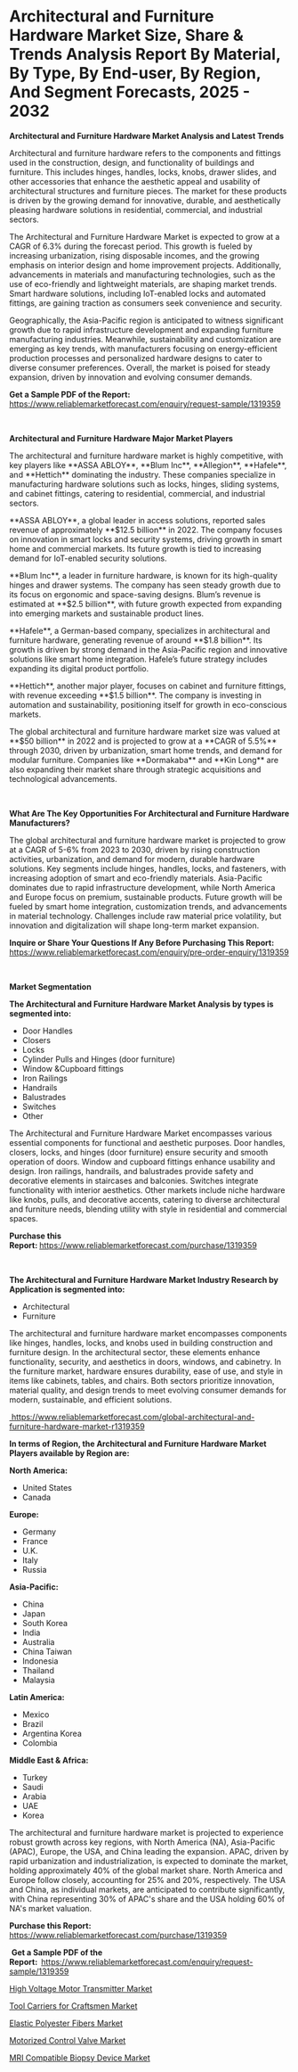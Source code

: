 <p><h1>Architectural and Furniture Hardware Market Size, Share & Trends Analysis Report By Material, By Type, By End-user, By Region, And Segment Forecasts, 2025 - 2032</h1></p><p><strong>Architectural and Furniture Hardware Market Analysis and Latest Trends</strong></p>
<p><p>Architectural and furniture hardware refers to the components and fittings used in the construction, design, and functionality of buildings and furniture. This includes hinges, handles, locks, knobs, drawer slides, and other accessories that enhance the aesthetic appeal and usability of architectural structures and furniture pieces. The market for these products is driven by the growing demand for innovative, durable, and aesthetically pleasing hardware solutions in residential, commercial, and industrial sectors.</p><p>The Architectural and Furniture Hardware Market is expected to grow at a CAGR of 6.3% during the forecast period. This growth is fueled by increasing urbanization, rising disposable incomes, and the growing emphasis on interior design and home improvement projects. Additionally, advancements in materials and manufacturing technologies, such as the use of eco-friendly and lightweight materials, are shaping market trends. Smart hardware solutions, including IoT-enabled locks and automated fittings, are gaining traction as consumers seek convenience and security.</p><p>Geographically, the Asia-Pacific region is anticipated to witness significant growth due to rapid infrastructure development and expanding furniture manufacturing industries. Meanwhile, sustainability and customization are emerging as key trends, with manufacturers focusing on energy-efficient production processes and personalized hardware designs to cater to diverse consumer preferences. Overall, the market is poised for steady expansion, driven by innovation and evolving consumer demands.</p></p>
<p><strong>Get a Sample PDF of the Report:&nbsp;</strong> <a href="https://www.reliablemarketforecast.com/enquiry/request-sample/1319359?utm_campaign=1875&utm_medium=2&utm_source=Github&utm_content=ia&utm_term=20012025&utm_id=architectural-and-furniture-hardware">https://www.reliablemarketforecast.com/enquiry/request-sample/1319359</a></p>
<p>&nbsp;</p>
<p><strong>Architectural and Furniture Hardware Major Market Players</strong></p>
<p><p>The architectural and furniture hardware market is highly competitive, with key players like **ASSA ABLOY**, **Blum Inc**, **Allegion**, **Hafele**, and **Hettich** dominating the industry. These companies specialize in manufacturing hardware solutions such as locks, hinges, sliding systems, and cabinet fittings, catering to residential, commercial, and industrial sectors.</p><p>**ASSA ABLOY**, a global leader in access solutions, reported sales revenue of approximately **$12.5 billion** in 2022. The company focuses on innovation in smart locks and security systems, driving growth in smart home and commercial markets. Its future growth is tied to increasing demand for IoT-enabled security solutions.</p><p>**Blum Inc**, a leader in furniture hardware, is known for its high-quality hinges and drawer systems. The company has seen steady growth due to its focus on ergonomic and space-saving designs. Blum’s revenue is estimated at **$2.5 billion**, with future growth expected from expanding into emerging markets and sustainable product lines.</p><p>**Hafele**, a German-based company, specializes in architectural and furniture hardware, generating revenue of around **$1.8 billion**. Its growth is driven by strong demand in the Asia-Pacific region and innovative solutions like smart home integration. Hafele’s future strategy includes expanding its digital product portfolio.</p><p>**Hettich**, another major player, focuses on cabinet and furniture fittings, with revenue exceeding **$1.5 billion**. The company is investing in automation and sustainability, positioning itself for growth in eco-conscious markets.</p><p>The global architectural and furniture hardware market size was valued at **$50 billion** in 2022 and is projected to grow at a **CAGR of 5.5%** through 2030, driven by urbanization, smart home trends, and demand for modular furniture. Companies like **Dormakaba** and **Kin Long** are also expanding their market share through strategic acquisitions and technological advancements.</p></p>
<p>&nbsp;</p>
<p><strong>What Are The Key Opportunities For Architectural and Furniture Hardware Manufacturers?</strong></p>
<p><p>The global architectural and furniture hardware market is projected to grow at a CAGR of 5-6% from 2023 to 2030, driven by rising construction activities, urbanization, and demand for modern, durable hardware solutions. Key segments include hinges, handles, locks, and fasteners, with increasing adoption of smart and eco-friendly materials. Asia-Pacific dominates due to rapid infrastructure development, while North America and Europe focus on premium, sustainable products. Future growth will be fueled by smart home integration, customization trends, and advancements in material technology. Challenges include raw material price volatility, but innovation and digitalization will shape long-term market expansion.</p></p>
<p><strong>Inquire or Share Your Questions If Any Before Purchasing This Report:</strong> <a href="https://www.reliablemarketforecast.com/enquiry/pre-order-enquiry/1319359?utm_campaign=1875&utm_medium=2&utm_source=Github&utm_content=ia&utm_term=20012025&utm_id=architectural-and-furniture-hardware">https://www.reliablemarketforecast.com/enquiry/pre-order-enquiry/1319359</a></p>
<p>&nbsp;</p>
<p><strong>Market Segmentation</strong></p>
<p><strong>The Architectural and Furniture Hardware Market Analysis by types is segmented into:</strong></p>
<p><ul><li>Door Handles</li><li>Closers</li><li>Locks</li><li>Cylinder Pulls and Hinges (door furniture)</li><li>Window &Cupboard fittings</li><li>Iron Railings</li><li>Handrails</li><li>Balustrades</li><li>Switches</li><li>Other</li></ul></p>
<p><p>The Architectural and Furniture Hardware Market encompasses various essential components for functional and aesthetic purposes. Door handles, closers, locks, and hinges (door furniture) ensure security and smooth operation of doors. Window and cupboard fittings enhance usability and design. Iron railings, handrails, and balustrades provide safety and decorative elements in staircases and balconies. Switches integrate functionality with interior aesthetics. Other markets include niche hardware like knobs, pulls, and decorative accents, catering to diverse architectural and furniture needs, blending utility with style in residential and commercial spaces.</p></p>
<p><strong>Purchase this Report:&nbsp;</strong><a href="https://www.reliablemarketforecast.com/purchase/1319359?utm_campaign=1875&utm_medium=2&utm_source=Github&utm_content=ia&utm_term=20012025&utm_id=architectural-and-furniture-hardware">https://www.reliablemarketforecast.com/purchase/1319359</a></p>
<p>&nbsp;</p>
<p><strong>The Architectural and Furniture Hardware Market Industry Research by Application is segmented into:</strong></p>
<p><ul><li>Architectural</li><li>Furniture</li></ul></p>
<p><p>The architectural and furniture hardware market encompasses components like hinges, handles, locks, and knobs used in building construction and furniture design. In the architectural sector, these elements enhance functionality, security, and aesthetics in doors, windows, and cabinetry. In the furniture market, hardware ensures durability, ease of use, and style in items like cabinets, tables, and chairs. Both sectors prioritize innovation, material quality, and design trends to meet evolving consumer demands for modern, sustainable, and efficient solutions.</p></p>
<p><a href="https://www.reliablemarketforecast.com/global-architectural-and-furniture-hardware-market-r1319359?utm_campaign=1875&utm_medium=2&utm_source=Github&utm_content=ia&utm_term=20012025&utm_id=architectural-and-furniture-hardware">&nbsp;https://www.reliablemarketforecast.com/global-architectural-and-furniture-hardware-market-r1319359</a></p>
<p><strong>In terms of Region, the Architectural and Furniture Hardware Market Players available by Region are:</strong></p>
<p>
    <p> <strong> North America: </strong>
        <ul>
            <li>United States</li>
            <li>Canada</li>
        </ul>
        </p> 
    <p> <strong> Europe: </strong>
        <ul>
            <li>Germany</li>
            <li>France</li>
            <li>U.K.</li>
            <li>Italy</li>
            <li>Russia</li>
        </ul>
        </p> 
    <p> <strong> Asia-Pacific: </strong>
        <ul>
            <li>China</li>
            <li>Japan</li>
            <li>South Korea</li>
            <li>India</li>
            <li>Australia</li>
            <li>China Taiwan</li>
            <li>Indonesia</li>
            <li>Thailand</li>
            <li>Malaysia</li>
        </ul>
        </p> 
    <p> <strong> Latin America: </strong>
        <ul>
            <li>Mexico</li>
            <li>Brazil</li>
            <li>Argentina Korea</li>
            <li>Colombia</li>
        </ul>
        </p> 
    <p> <strong> Middle East & Africa: </strong>
        <ul>
            <li>Turkey</li>
            <li>Saudi</li>
            <li>Arabia</li>
            <li>UAE</li>
            <li>Korea</li>
        </ul>
    </p>
    </p>
<p><p>The architectural and furniture hardware market is projected to experience robust growth across key regions, with North America (NA), Asia-Pacific (APAC), Europe, the USA, and China leading the expansion. APAC, driven by rapid urbanization and industrialization, is expected to dominate the market, holding approximately 40% of the global market share. North America and Europe follow closely, accounting for 25% and 20%, respectively. The USA and China, as individual markets, are anticipated to contribute significantly, with China representing 30% of APAC's share and the USA holding 60% of NA's market valuation.</p></p>
<p><strong>Purchase this Report: </strong><a href="https://www.reliablemarketforecast.com/purchase/1319359?utm_campaign=1875&utm_medium=2&utm_source=Github&utm_content=ia&utm_term=20012025&utm_id=architectural-and-furniture-hardware">https://www.reliablemarketforecast.com/purchase/1319359</a></p>
<p>&nbsp;<strong>Get a Sample PDF of the Report:&nbsp;&nbsp;</strong><a href="https://www.reliablemarketforecast.com/enquiry/request-sample/1319359?utm_campaign=1875&utm_medium=2&utm_source=Github&utm_content=ia&utm_term=20012025&utm_id=architectural-and-furniture-hardware">https://www.reliablemarketforecast.com/enquiry/request-sample/1319359</a></p>
<p><strong></strong></p>
<p><p><a href="https://www.linkedin.com/pulse/strategic-market-insights-global-high-voltage-motor-transmitter-sxcxc?utm_campaign=1875&utm_medium=2&utm_source=Github&utm_content=ia&utm_term=20012025&utm_id=architectural-and-furniture-hardware">High Voltage Motor Transmitter Market</a></p><p><a href="https://github.com/raffadongraffadong/Market-Research-Report-List-1/blob/main/tool-carriers-for-craftsmen-market.md?utm_campaign=1875&utm_medium=2&utm_source=Github&utm_content=ia&utm_term=20012025&utm_id=architectural-and-furniture-hardware">Tool Carriers for Craftsmen Market</a></p><p><a href="https://github.com/dolorespeddico90/Market-Research-Report-List-1/blob/main/elastic-polyester-fibers-market.md?utm_campaign=1875&utm_medium=2&utm_source=Github&utm_content=ia&utm_term=20012025&utm_id=architectural-and-furniture-hardware">Elastic Polyester Fibers Market</a></p><p><a href="https://www.linkedin.com/pulse/influencing-factors-motorized-control-valve-market-insights-e9nnc?utm_campaign=1875&utm_medium=2&utm_source=Github&utm_content=ia&utm_term=20012025&utm_id=architectural-and-furniture-hardware">Motorized Control Valve Market</a></p><p><a href="https://www.linkedin.com/pulse/mri-compatible-biopsy-device-market-growth-analysis-regions-usmcc?utm_campaign=1875&utm_medium=2&utm_source=Github&utm_content=ia&utm_term=20012025&utm_id=architectural-and-furniture-hardware">MRI Compatible Biopsy Device Market</a></p></p>
